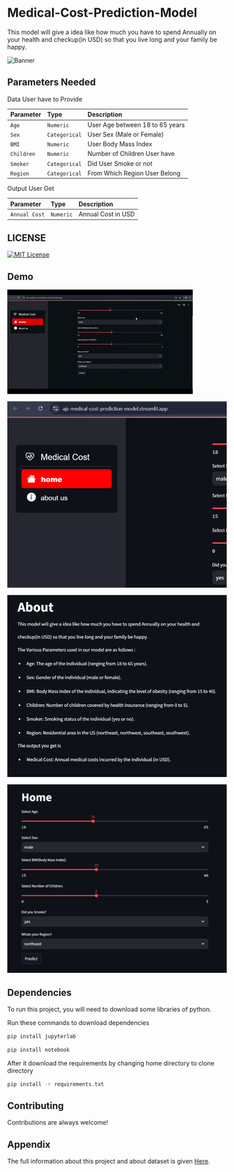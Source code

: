 
# Medical-Cost-Prediction-Model

This model will give a idea like how much you have to spend Annually on your health and checkup(in USD) so that you live long and your family be happy.

![Banner](https://github.com/AyushJainSparsh/medical-cost-prediction-model/blob/main/Gallery/1353378.jpeg)


## Parameters Needed


  Data User have to Provide


| Parameter | Type     | Description                     |
| :-------- | :------- | :------------------------------ |
| `Age` | `Numeric`    | User Age between 18 to 65 years |
| `Sex` | `Categorical`| User Sex (Male or Female)       |
| `BMI` | `Numeric`    | User Body Mass Index            |
|`Children`|`Numeric`  | Number of Children User have    |
|`Smoker`|`Categorical`| Did User Smoke or not           |
|`Region`|`Categorical`| From Which Region User Belong   |


  Output User Get

| Parameter | Type     | Description                       |
| :-------- | :------- | :-------------------------------- |
| `Annual Cost`| `Numeric` | Annual Cost in USD            |


## LICENSE


[![MIT License](https://img.shields.io/badge/License-MIT-green.svg)](https://github.com/AyushJainSparsh/medical-cost-prediction-model/blob/main/LICENSE)



## Demo

![DemoGif](https://github.com/AyushJainSparsh/medical-cost-prediction-model/blob/main/Gallery/Untitled%20video%20-%20Made%20with%20Clipchamp.gif)

![DemoImage1](https://github.com/AyushJainSparsh/medical-cost-prediction-model/blob/main/Gallery/Screenshot%202024-11-03%20150832.png)

![DemoImage2](https://github.com/AyushJainSparsh/medical-cost-prediction-model/blob/main/Gallery/Screenshot%202024-11-03%20151914.png)

![DemoImage3](https://github.com/AyushJainSparsh/medical-cost-prediction-model/blob/main/Gallery/Screenshot%202024-11-03%20151929.png)


## Dependencies

To run this project, you will need to download some libraries of python.

Run these commands to download dependencies

``` bash
pip install jupyterlab
```

``` bash
pip install notebook
```

After it download the requirements by changing home directory to clone directory

``` bash 
pip install -r requirements.txt
```


## Contributing

Contributions are always welcome!



## Appendix

The full information about this project and about dataset is given [Here](https://github.com/AyushJainSparsh/medical-cost-prediction-model/blob/main/About%20Project.ipynb).

